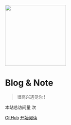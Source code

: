 <img src="https://img.alicdn.com/tfs/TB1kCs_er_I8KJjy1XaXXbsxpXa-419-495.png" width="200px">

# Blog & Note

> 很高兴遇见你 !

<span id="busuanzi_container_site_pv">本站总访问量 <span id="busuanzi_value_site_pv"><i class="fa fa-spinner fa-spin"></i></span> 次</span>

[GitHub](https://github.com/freshchen/fresh-notes/)
[开始阅读](#目录)

